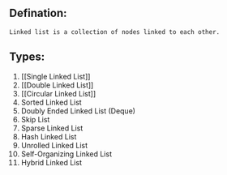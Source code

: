 ## Defination:
	Linked list is a collection of nodes linked to each other.

## Types:
1. [[Single Linked List]]
2. [[Double Linked List]]
3. [[Circular Linked List]]
4. Sorted Linked List
5. Doubly Ended Linked List (Deque)
6. Skip List
7. Sparse Linked List
8. Hash Linked List
9. Unrolled Linked List
10. Self-Organizing Linked List
11. Hybrid Linked List


